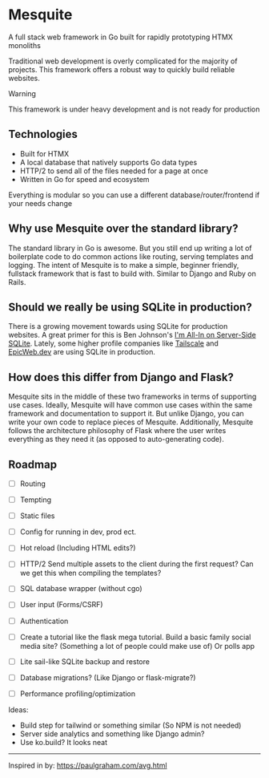 # Mesquite
A full stack web framework in Go built for rapidly prototyping HTMX monoliths

Traditional web development is overly complicated for the majority of projects. This framework offers a robust way to quickly build reliable websites.

> [!WARNING]  
> This framework is under heavy development and is not ready for production

## Technologies
- Built for HTMX
- A local database that natively supports Go data types
- HTTP/2 to send all of the files needed for a page at once
- Written in Go for speed and ecosystem

Everything is modular so you can use a different database/router/frontend if your needs change

## Why use Mesquite over the standard library?
The standard library in Go is awesome. But you still end up writing a lot of boilerplate code to do common actions like routing, serving templates and logging. The intent of Mesquite is to make a simple, beginner friendly, fullstack framework that is fast to build with. Similar to Django and Ruby on Rails.

## Should we really be using SQLite in production?
There is a growing movement towards using SQLite for production websites. A great primer for this is Ben Johnson's [I'm All-In on Server-Side SQLite](https://fly.io/blog/all-in-on-sqlite-litestream/).
Lately, some higher profile companies like [Tailscale](https://tailscale.com/blog/database-for-2022/) and [EpicWeb.dev](https://kentcdodds.com/blog/i-migrated-from-a-postgres-cluster-to-distributed-sqlite-with-litefs) are using SQLite in production.

## How does this differ from Django and Flask?
Mesquite sits in the middle of these two frameworks in terms of supporting use cases. Ideally, Mesquite will have common use cases within the same framework and documentation to support it. But unlike Django, you can write your own code to replace pieces of Mesquite. Additionally, Mesquite follows the architecture philosophy of Flask where the user writes everything as they need it (as opposed to auto-generating code).


## Roadmap
- [ ] Routing
- [ ] Tempting
- [ ] Static files
- [ ] Config for running in dev, prod ect.
- [ ] Hot reload (Including HTML edits?)
- [ ] HTTP/2 Send multiple assets to the client during the first request? Can we get this when compiling the templates?
- [ ] SQL database wrapper (without cgo)
- [ ] User input (Forms/CSRF)
- [ ] Authentication
- [ ] Create a tutorial like the flask mega tutorial. Build a basic family social media site? (Something a lot of people could make use of) Or polls app
- [ ] Lite sail-like SQLite backup and restore
- [ ] Database migrations? (Like Django or flask-migrate?)
- [ ] Performance profiling/optimization


Ideas:
- Build step for tailwind or something similar (So NPM is not needed)
- Server side analytics and something like Django admin?
- Use ko.build? It looks neat

---

Inspired in by: https://paulgraham.com/avg.html
